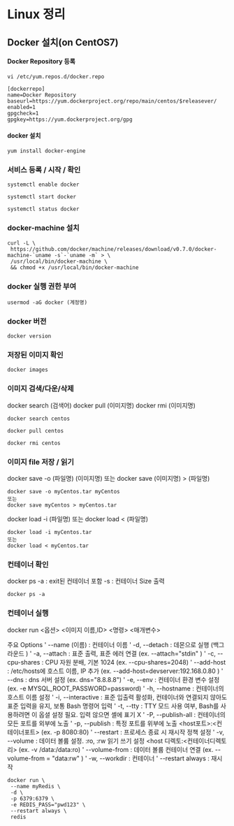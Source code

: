 # Linux 정리

## Docker 설치(on CentOS7)

#### Docker Repository 등록
```
vi /etc/yum.repos.d/docker.repo
```
```
[dockerrepo]
name=Docker Repository
baseurl=https://yum.dockerproject.org/repo/main/centos/$releasever/
enabled=1
gpgcheck=1
gpgkey=https://yum.dockerproject.org/gpg
```
#### docker 설치
```
yum install docker-engine
```
### 서비스 등록 / 시작 / 확인
```
systemctl enable docker

systemctl start docker

systemctl status docker
```

### docker-machine 설치
```
curl -L \
 https://github.com/docker/machine/releases/download/v0.7.0/docker-machine-`uname -s`-`uname -m` > \
 /usr/local/bin/docker-machine \
 && chmod +x /usr/local/bin/docker-machine
```

### docker 실행 권한 부여
```
usermod -aG docker (계정명)
```

### docker 버전
```
docker version
```

### 저장된 이미지 확인
```
docker images
```

### 이미지 검색/다운/삭제
docker search (검색어)
docker pull (이미지명)
docker rmi (이미지명)

```
docker search centos

docker pull centos

docker rmi centos
```

### 이미지 file 저장 / 읽기
docker save -o (파일명) (이미지명)
또는
docker save (이미지명) > (파일명)
```
docker save -o myCentos.tar myCentos
또는
docker save myCentos > myCentos.tar
```
docker load -i (파일명)
또는
docker load < (파일명)
```
docker load -i myCentos.tar
또는
docker load < myCentos.tar
```

### 컨테이너 확인
docker ps
 -a : exit된 컨테이너 포함
 -s : 컨테이너 Size 출력
 ```
 docker ps -a
 ```
 
 ### 컨테이너 실행
 docker run <옵션> <이미지 이름,ID> <명령> <매개변수>
 
 주요 Options
 ' --name (이름)     : 컨테이너 이름
 ' -d, --detach      : 데몬으로 실행 (백그라운드 )
 ' -a, --attach      : 표준 출력, 표준 에러 연결 (ex. --attach="stdin" )
 ' -c, --cpu-shares  : CPU 자원 분배, 기본 1024 (ex. --cpu-shares=2048)
 ' --add-host        : /etc/hosts에 호스트 이름, IP 추가 (ex. --add-host=devserver:192.168.0.80 )
 ' --dns             : dns 서버 설정 (ex. dns="8.8.8.8")
 ' -e, --env         : 컨테이너 환경 변수 설정 (ex. -e MYSQL_ROOT_PASSWORD=password)
 ' -h, --hostname    : 컨테이너의 호스트 이름 설정
 ' -i, --interactive : 표준 입출력 활성화, 컨테이너와 연결되지 않아도 표준 입력을 유지, 보통 Bash 명령어 입력
 ' -t, --tty         : TTY 모드 사용 여부, Bash를 사용하려면 이 옵셜 설정 필요. 입력 않으면 셸에 표기 X
 ' -P, --publish-all : 컨테이너의 모든 포트를 외부에 노출
 ' -p, --publish     : 특정 포트를 위부에 노출 <host포트>:<컨테이너포트>  (ex. -p 8080:80)
 ' --restart         : 프로세스 종료 시 재시작 정책 설정
 ' -v, --volume      : 데이터 볼륨 설정. :ro, :rw 읽기 쓰기 설정 <host 디렉토:<컨테이너디렉토리> (ex. -v /data:/data:ro)
 ' --volume-from     : 데이터 볼륨 컨테이너 연결 (ex. --volume-from = "data:rw" )
 ' -w, --workdir     : 컨테이너
 ' --restart always  : 재시작
  
 ```
 docker run \
  --name myRedis \
  -d \
  -p 6379:6379 \
  -e REDIS_PASS="pwd123" \
  --restart always \
  redis
 ```
 
